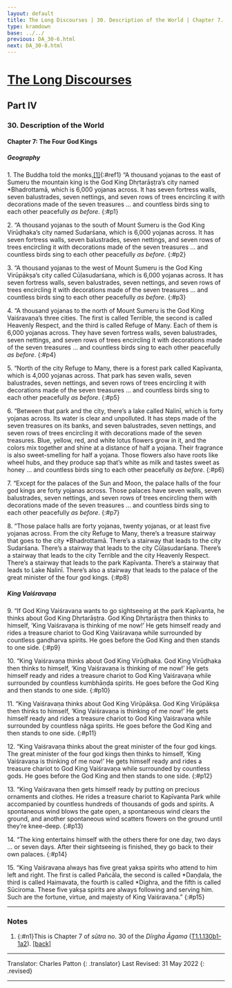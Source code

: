 ```yaml
---
layout: default
title: The Long Discourses | 30. Description of the World | Chapter 7. The Four God Kings
type: kramdown
base: ../../
previous: DA_30-6.html
next: DA_30-8.html
---
```


# [The Long Discourses](index.html)
## Part IV
### 30. Description of the World
#### Chapter 7: The Four God Kings
##### Geography

1\. The Buddha told the monks,[\[1\]](#n1){:#ref1} “A thousand yojanas to the east of Sumeru the mountain king is the God King Dhṛtarāṣṭra’s city named \*Bhadrottamā, which is 6,000 yojanas across. It has seven fortress walls, seven balustrades, seven nettings, and seven rows of trees encircling it with decorations made of the seven treasures … and countless birds sing to each other peacefully <em>as before</em>.
{:#p1}

2\. “A thousand yojanas to the south of Mount Sumeru is the God King Virūḍhaka’s city named Sudarśana, which is 6,000 yojanas across. It has seven fortress walls, seven balustrades, seven nettings, and seven rows of trees encircling it with decorations made of the seven treasures … and countless birds sing to each other peacefully <em>as before</em>.
{:#p2}

3\. “A thousand yojanas to the west of Mount Sumeru is the God King Virūpākṣa’s city called Cūḷasudarśana, which is 6,000 yojanas across. It has seven fortress walls, seven balustrades, seven nettings, and seven rows of trees encircling it with decorations made of the seven treasures … and countless birds sing to each other peacefully <em>as before</em>.
{:#p3}

4\. “A thousand yojanas to the north of Mount Sumeru is the God King Vaiśravaṇa’s three cities. The first is called Terrible, the second is called Heavenly Respect, and the third is called Refuge of Many. Each of them is 6,000 yojanas across. They have seven fortress walls, seven balustrades, seven nettings, and seven rows of trees encircling it with decorations made of the seven treasures … and countless birds sing to each other peacefully <em>as before</em>.
{:#p4}

5\. “North of the city Refuge to Many, there is a forest park called Kapīvanta, which is 4,000 yojanas across. That park has seven walls, seven balustrades, seven nettings, and seven rows of trees encircling it with decorations made of the seven treasures … and countless birds sing to each other peacefully <em>as before</em>.
{:#p5}

6\. “Between that park and the city, there’s a lake called Nalinī, which is forty yojanas across. Its water is clear and unpolluted. It has steps made of the seven treasures on its banks, and seven balustrades, seven nettings, and seven rows of trees encircling it with decorations made of the seven treasures. Blue, yellow, red, and white lotus flowers grow in it, and the colors mix together and shine at a distance of half a yojana. Their fragrance is also sweet-smelling for half a yojana. Those flowers also have roots like wheel hubs, and they produce sap that’s white as milk and tastes sweet as honey … and countless birds sing to each other peacefully <em>as before</em>.
{:#p6}

7\. “Except for the palaces of the Sun and Moon, the palace halls of the four god kings are forty yojanas across. Those palaces have seven walls, seven balustrades, seven nettings, and seven rows of trees encircling them with decorations made of the seven treasures … and countless birds sing to each other peacefully <em>as before</em>.
{:#p7}

8\. “Those palace halls are forty yojanas, twenty yojanas, or at least five yojanas across. From the city Refuge to Many, there’s a treasure stairway that goes to the city \*Bhadrottamā. There’s a stairway that leads to the city Sudarśana. There’s a stairway that leads to the city Cūḷasudarśana. There’s a stairway that leads to the city Terrible and the city Heavenly Respect. There’s a stairway that leads to the park Kapīvanta. There’s a stairway that leads to Lake Nalinī. There’s also a stairway that leads to the palace of the great minister of the four god kings.
{:#p8}

##### King Vaiśravaṇa

9\. “If God King Vaiśravaṇa wants to go sightseeing at the park Kapīvanta, he thinks about God King Dhṛtarāṣṭra. God King Dhṛtarāṣṭra then thinks to himself, ‘King Vaiśravaṇa is thinking of me now!’ He gets himself ready and rides a treasure chariot to God King Vaiśravaṇa while surrounded by countless gandharva spirits. He goes before the God King and then stands to one side.
{:#p9}

10\. “King Vaiśravaṇa thinks about God King Virūḍhaka. God King Virūḍhaka then thinks to himself, ‘King Vaiśravaṇa is thinking of me now!’ He gets himself ready and rides a treasure chariot to God King Vaiśravaṇa while surrounded by countless kumbhāṇḍa spirits. He goes before the God King and then stands to one side.
{:#p10}

11\. “King Vaiśravaṇa thinks about God King Virūpākṣa. God King Virūpākṣa then thinks to himself, ‘King Vaiśravaṇa is thinking of me now!’ He gets himself ready and rides a treasure chariot to God King Vaiśravaṇa while surrounded by countless nāga spirits. He goes before the God King and then stands to one side.
{:#p11}

12\. “King Vaiśravaṇa thinks about the great minister of the four god kings. The great minister of the four god kings then thinks to himself, ‘King Vaiśravaṇa is thinking of me now!’ He gets himself ready and rides a treasure chariot to God King Vaiśravaṇa while surrounded by countless gods. He goes before the God King and then stands to one side.
{:#p12}

13\. “King Vaiśravaṇa then gets himself ready by putting on precious ornaments and clothes. He rides a treasure chariot to Kapīvanta Park while accompanied by countless hundreds of thousands of gods and spirits. A spontaneous wind blows the gate open, a spontaneous wind clears the ground, and another spontaneous wind scatters flowers on the ground until they’re knee-deep.
{:#p13}

14\. “The king entertains himself with the others there for one day, two days … or seven days. After their sightseeing is finished, they go back to their own palaces.
{:#p14}

15\. “King Vaiśravaṇa always has five great yakṣa spirits who attend to him left and right. The first is called Pañcāla, the second is called \*Daṇḍala, the third is called Haimavata, the fourth is called \*Dighra, and the fifth is called Sūciroma. These five yakṣa spirits are always following and serving him. Such are the fortune, virtue, and majesty of King Vaiśravaṇa.”
{:#p15}

---

### Notes

1. {:#n1}This is Chapter 7 of <em>sūtra</em> no. 30 of the <cite>Dīrgha Āgama</cite> (<a href="https://cbetaonline.dila.edu.tw/zh/T01n0001_p0130b01" target="_blank">T1.1.130b1-1a2</a>). [\[back\]](#ref1)

---

Translator: Charles Patton
{: .translator}
Last Revised: 31 May 2022
{: .revised}

---